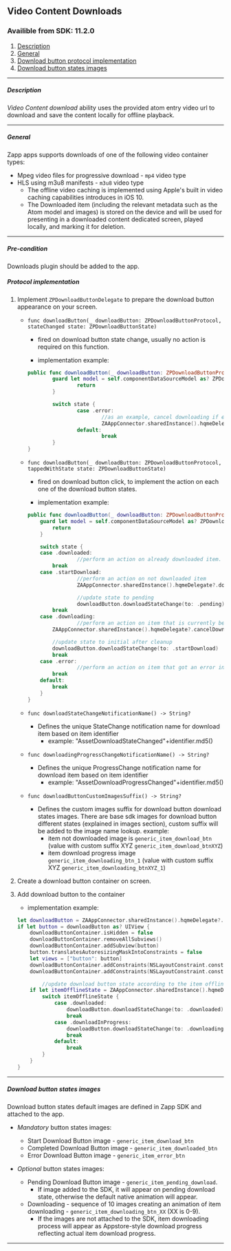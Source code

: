 ## Video Content Downloads
### Availible from SDK: 11.2.0

1. <a href="#description">Description</a>
2. <a href="#general">General</a>
3. <a href="#implementation">Download button protocol implementation</a>
4. <a href="#download-button-states-images3">Download button states images</a>
* * *

<a name="description" />

##### Description
*Video Content download* ability uses the provided atom entry video url to download and save the content locally for offline playback.
***

<a name="general" />

##### General

Zapp apps supports downloads of one of the following video container types:
* Mpeg video files for progressive download - `mp4` video type
* HLS using m3u8 manifests - `m3u8` video type
	- The offline video caching is implemented using Apple's built in video caching capabilities introduces in iOS 10.
	- The Downloaded item (including the relevant metadata such as the Atom model and images) is stored on the device and will be used for presenting in a downloaded content dedicated screen, played locally, and marking it for deletion.
***

<a name="protocol-implementation" />

##### Pre-condition
Downloads plugin should be added to the app.

##### Protocol implementation
1. Implement `ZPDownloadButtonDelegate` to prepare the download button appearance on your screen.

	* `func downloadButton(_ downloadButton: ZPDownloadButtonProtocol, stateChanged state: ZPDownloadButtonState)`
		- fired on download button state change, usually no action is required on this function.

		- implementation example:
		```swift
		public func downloadButton(_ downloadButton: ZPDownloadButtonProtocol, stateChanged state: ZPDownloadButtonState) {
				guard let model = self.componentDataSourceModel as? ZPDownloadableItemProtocol else {
						return
				}

				switch state {
						case .error:
								//as an example, cancel downloading if error received
								ZAAppConnector.sharedInstance().hqmeDelegate?.cancelDownloading(model)
						default:
								break
				}
		}
		```

	* `func downloadButton(_ downloadButton: ZPDownloadButtonProtocol, tappedWithState state: ZPDownloadButtonState)`
		- fired on download button click, to implement the action on each one of the download button states.

		- implementation example:

		```swift
		public func downloadButton(_ downloadButton: ZPDownloadButtonProtocol, tappedWithState state: ZPDownloadButtonState) {
		    guard let model = self.componentDataSourceModel as? ZPDownloadableItemProtocol else {
		        return
		    }

		    switch state {
		    case .downloaded:
						//perform an action on already downloaded item. (ex. remove)
		        break
		    case .startDownload:
						//perform an action on not downloaded item
						ZAAppConnector.sharedInstance().hqmeDelegate?.download(model)

						//update state to pending
						downloadButton.downloadStateChange(to: .pending)
		        break
		    case .downloading:
						//perform an action on item that is currently being downloaded
		        ZAAppConnector.sharedInstance().hqmeDelegate?.cancelDownloading(model)

		        //update state to initial after cleanup
		        downloadButton.downloadStateChange(to: .startDownload)
		        break
		    case .error:
						//perform an action on item that got an error in downloading. (ex. remove)
		        break
		    default:
		        break
		    }
	  }
		```

	* `func downloadStateChangeNotificationName() -> String?`
		- Defines the unique StateChange notification name for download item based on item identifier
			- example: "AssetDownloadStateChanged"+identifier.md5()

	* `func downloadingProgressChangeNotificationName() -> String?`
		- Defines the unique ProgressChange notification name for download item based on item identifier
			- example: "AssetDownloadProgressChanged"+identifier.md5()

	* `func downloadButtonCustomImagesSuffix() -> String?`
		- Defines the custom images suffix for download button download states images.
		There are base sdk images for download button different states (explained in images section), custom suffix will be added to the image name lookup.
		example:
			 - item not downloaded image is `generic_item_download_btn` (value with custom suffix XYZ `generic_item_download_btnXYZ`)
			 - item download progress image `generic_item_downloading_btn_1` (value with custom suffix XYZ `generic_item_downloading_btnXYZ_1`)

2. Create a download button container on screen.

3. Add download button to the container

	- implementation example:

	```swift
	let downloadButton = ZAAppConnector.sharedInstance().hqmeDelegate?.createDownloadButton(withDelegate: self, size: downloadButtonContainer.bounds.size) {
	if let button = downloadButton as? UIView {
	    downloadButtonContainer.isHidden = false
	    downloadButtonContainer.removeAllSubviews()
	    downloadButtonContainer.addSubview(button)
	    button.translatesAutoresizingMaskIntoConstraints = false
	    let views = ["button": button]
	    downloadButtonContainer.addConstraints(NSLayoutConstraint.constraints(withVisualFormat: "H:|[button]|", options: .alignAllCenterX, metrics: nil, views: views))
	    downloadButtonContainer.addConstraints(NSLayoutConstraint.constraints(withVisualFormat: "V:|[button]|", options: .alignAllCenterX, metrics: nil, views: views))

			//update download button state according to the item offline state
	    if let itemOfflineState = ZAAppConnector.sharedInstance().hqmeDelegate?.getItemOfflineState(forItem: item) {
	        switch itemOfflineState {
	            case .downloaded:
	                downloadButton.downloadStateChange(to: .downloaded)
	                break
	            case .downloadInProgress:
	                downloadButton.downloadStateChange(to: .downloading)
	                break
	            default:
	                break
	        }
	    }
	}
	```
***

<a name="images" />

##### Download button states images

Download button states default images are defined in Zapp SDK and attached to the app.
* *Mandatory* button states images:
	- Start Download Button image - `generic_item_download_btn`
	- Completed Download Button image - `generic_item_downloaded_btn`
	- Error Download Button image - `generic_item_error_btn`

* *Optional* button states images:
	- Pending Download Button image - `generic_item_pending_download`.
		- If image added to the SDK, it will appear on pending download state, otherwise the default native animation will appear.
	- Downloading - sequence of 10 images creating an animation of item downloading - `generic_item_downloading_btn_XX` (XX is 0-9).
		- If the images are not attached to the SDK, item downloading process will appear as Appstore-style download progress reflecting actual item download progress.
***
